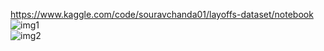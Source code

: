 https://www.kaggle.com/code/souravchanda01/layoffs-dataset/notebook
<br>
![img1](https://user-images.githubusercontent.com/60698874/230114096-18080ee6-a1bf-49b3-ad40-4a2f54b99a2c.svg)
<br>
![img2](https://user-images.githubusercontent.com/60698874/230114166-24fedbc6-42ae-4a24-9524-e503753cdf12.svg)
